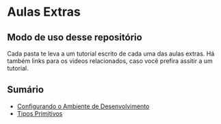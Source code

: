 # Aulas Extras

## Modo de uso desse repositório

Cada pasta te leva a um tutorial escrito de cada uma das aulas extras. Há também links para os videos relacionados, caso você prefira assitir a um tutorial.

## Sumário

* [Configurando o Ambiente de Desenvolvimento](Configurando%20o%20Ambiente%20de%20Desenvolvimento)
* [Tipos Primitivos](Tipos%20Primitivos%20e%20Convers%C3%A3o)

